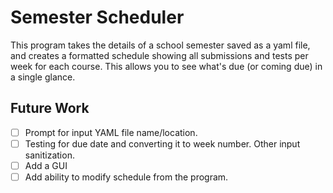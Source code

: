 # Semester Scheduler
This program takes the details of a school semester saved as a yaml file, and creates a formatted schedule showing all submissions and tests per week for each course. This allows you to see what's due (or coming due) in a single glance. 

## Future Work
- [ ]  Prompt for input YAML file name/location.
- [ ]  Testing for due date and converting it to week number. Other input sanitization.
- [ ]  Add a GUI
- [ ]  Add ability to modify schedule from the program. 
